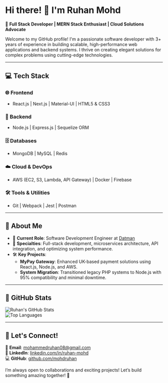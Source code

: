 # Hi there! 👋 I'm Ruhan Mohd  

🚀 **Full Stack Developer | MERN Stack Enthusiast | Cloud Solutions Advocate**  

Welcome to my GitHub profile! I'm a passionate software developer with 3+ years of experience in building scalable, high-performance web applications and backend systems. I thrive on creating elegant solutions for complex problems using cutting-edge technologies.  

---

## 💻 Tech Stack  

### 🌐 Frontend  
- React.js | Next.js | Material-UI | HTML5 & CSS3  

### 🔧 Backend  
- Node.js | Express.js | Sequelize ORM  

### 🗄️ Databases  
- MongoDB | MySQL | Redis  

### ☁️ Cloud & DevOps  
- AWS (EC2, S3, Lambda, API Gateway) | Docker | Firebase  

### 🛠️ Tools & Utilities  
- Git | Webpack | Jest | Postman  

---

## 📌 About Me  

- 💼 **Current Role**: Software Development Engineer at [Datman](https://datman.com)  
- 🌟 **Specialties**: Full-stack development, microservices architecture, API integration, and optimizing system performance.  
- 🛠️ **Key Projects**:  
  - **MyPay Gateway**: Enhanced UK-based payment solutions using React.js, Node.js, and AWS.  
  - **System Migration**: Transitioned legacy PHP systems to Node.js with 95% compatibility and minimal downtime.  

---

## 🌟 GitHub Stats  

![Ruhan's GitHub Stats](https://github-readme-stats.vercel.app/api?username=mohdruhan&show_icons=true&theme=radical)  
![Top Languages](https://github-readme-stats.vercel.app/api/top-langs/?username=mohdruhan&layout=compact&theme=radical)  

---

## 💬 Let's Connect!  

📧 **Email**: mohammedruhan08@gmail.com  
💼 **LinkedIn**: [linkedin.com/in/ruhan-mohd](https://linkedin.com/in/ruhan-mohd)  
💻 **GitHub**: [github.com/mohdruhan](https://github.com/mohdruhan)  

I’m always open to collaborations and exciting projects! Let’s build something amazing together! 🚀
